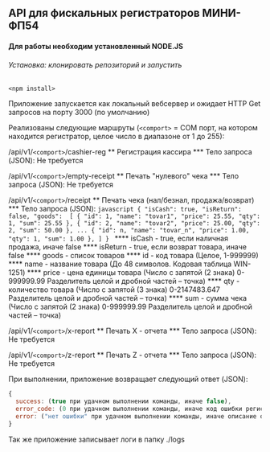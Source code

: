 ## API для фискальных регистраторов МИНИ-ФП54

#### Для работы необходим установленный NODE.JS

###### Установка: клонировать репозиторий и запустить
`<npm install>`

Приложение запускается как локальный вебсервер и ожидает HTTP Get 
запросов на порту 3000 (по умолчанию)

Реализованы следующие маршруты 
(`<comport>` = СОМ порт, на котором находится регистратор, целое число в диапазоне от 1 до 255):

 /api/v1/`<comport>`/cashier-reg
    ** Регистрация кассира
    *** Тело запроса (JSON): Не требуется

 /api/v1/`<comport>`/empty-receipt
    ** Печать "нулевого" чека
    *** Тело запроса (JSON): Не требуется

 /api/v1/`<comport>`/receipt
    ** Печать чека (нал/безнал, продажа/возврат)
    *** Тело запроса (JSON):
    ```javascript
    {
      "isCash": true,
      "isReturn": false,
      "goods": 
      [
        {
          "id": 1,
          "name": "tovar1",
          "price": 25.55,
          "qty": 1,
          "sum": 25.55
        },
        {
          "id": 2,
          "name": "tovar2",
          "price": 25.00,
          "qty": 2,
          "sum": 50.00
        },
        ...
        {
          "id": n,
          "name": "tovar_n",
          "price": 1.00,
          "qty": 1,
          "sum": 1.00
        },
      ]
    }
    ```
**** isCash - true, если наличная продажа, иначе false
**** isReturn - true, если возврат товара, иначе false
**** goods - список товаров
**** id - код товара (Целое, 1-999999)
**** name - название товара (До 48 символов. Кодовая таблица WIN-1251)
**** price - цена единицы товара (Число с запятой (2 знака) 0-999999.99 Разделитель целой и дробной частей – точка)
**** qty - количество товара (Число с запятой (3 знака) 0-2147483.647 Разделитель целой и дробной частей – точка)
**** sum - сумма чека (Число с запятой (2 знака) 0-999999.99 Разделитель целой и дробной частей – точка)

 /api/v1/`<comport>`/x-report
    ** Печать Х - отчета
    *** Тело запроса (JSON): Не требуется

 /api/v1/`<comport>`/z-report
    ** Печать Z - отчета
    *** Тело запроса (JSON): Не требуется

При выполнении, приложение возвращает следующий ответ (JSON):
```javascript
{
  success: (true при удачном выполнении команды, иначе false),
  error_code: (0 при удачном выполнении команды, иначе код ошибки регистратора),
  error: ("нет ошибки" при удачном выполнении команды, иначе описание ошибки)
}
```
Так же приложение записывает логи в папку ./logs
